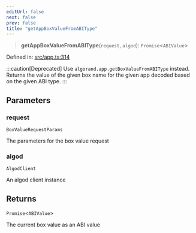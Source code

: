 ```yaml
---
editUrl: false
next: false
prev: false
title: "getAppBoxValueFromABIType"
---
```


> **getAppBoxValueFromABIType**(`request`, `algod`): `Promise`\<`ABIValue`\>

Defined in: [src/app.ts:314](https://github.com/algorandfoundation/algokit-utils-ts/blob/45957336d0cbf88c980c0a3343335a5e5e142c93/src/app.ts#L314)

:::caution[Deprecated]
Use `algorand.app.getBoxValueFromABIType` instead.
Returns the value of the given box name for the given app decoded based on the given ABI type.
:::

## Parameters

### request

`BoxValueRequestParams`

The parameters for the box value request

### algod

`AlgodClient`

An algod client instance

## Returns

`Promise`\<`ABIValue`\>

The current box value as an ABI value
